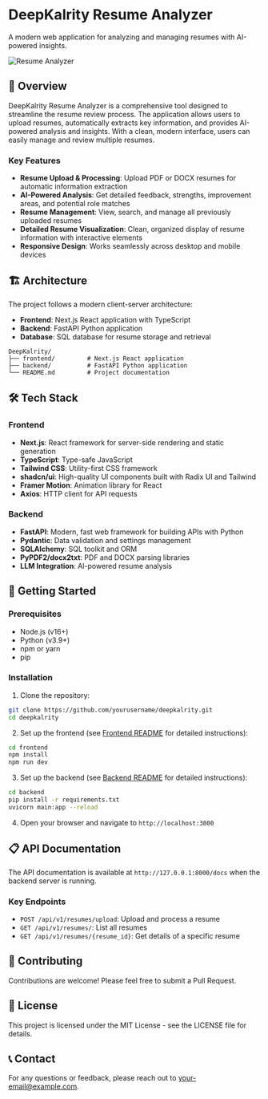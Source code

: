 # DeepKalrity Resume Analyzer

A modern web application for analyzing and managing resumes with AI-powered insights.

![Resume Analyzer](https://via.placeholder.com/800x400?text=Resume+Analyzer)

## 🚀 Overview

DeepKalrity Resume Analyzer is a comprehensive tool designed to streamline the resume review process. The application allows users to upload resumes, automatically extracts key information, and provides AI-powered analysis and insights. With a clean, modern interface, users can easily manage and review multiple resumes.

### Key Features

- **Resume Upload & Processing**: Upload PDF or DOCX resumes for automatic information extraction
- **AI-Powered Analysis**: Get detailed feedback, strengths, improvement areas, and potential role matches
- **Resume Management**: View, search, and manage all previously uploaded resumes
- **Detailed Resume Visualization**: Clean, organized display of resume information with interactive elements
- **Responsive Design**: Works seamlessly across desktop and mobile devices

## 🏗️ Architecture

The project follows a modern client-server architecture:

- **Frontend**: Next.js React application with TypeScript
- **Backend**: FastAPI Python application
- **Database**: SQL database for resume storage and retrieval

```
DeepKalrity/
├── frontend/         # Next.js React application
├── backend/          # FastAPI Python application
└── README.md         # Project documentation
```

## 🛠️ Tech Stack

### Frontend

- **Next.js**: React framework for server-side rendering and static generation
- **TypeScript**: Type-safe JavaScript
- **Tailwind CSS**: Utility-first CSS framework
- **shadcn/ui**: High-quality UI components built with Radix UI and Tailwind
- **Framer Motion**: Animation library for React
- **Axios**: HTTP client for API requests

### Backend

- **FastAPI**: Modern, fast web framework for building APIs with Python
- **Pydantic**: Data validation and settings management
- **SQLAlchemy**: SQL toolkit and ORM
- **PyPDF2/docx2txt**: PDF and DOCX parsing libraries
- **LLM Integration**: AI-powered resume analysis

## 🚀 Getting Started

### Prerequisites

- Node.js (v16+)
- Python (v3.9+)
- npm or yarn
- pip

### Installation

1. Clone the repository:

```bash
git clone https://github.com/yourusername/deepkalrity.git
cd deepkalrity
```

2. Set up the frontend (see [Frontend README](./frontend/README.md) for detailed instructions):

```bash
cd frontend
npm install
npm run dev
```

3. Set up the backend (see [Backend README](./backend/README.md) for detailed instructions):

```bash
cd backend
pip install -r requirements.txt
uvicorn main:app --reload
```

4. Open your browser and navigate to `http://localhost:3000`

## 📋 API Documentation

The API documentation is available at `http://127.0.0.1:8000/docs` when the backend server is running.

### Key Endpoints

- `POST /api/v1/resumes/upload`: Upload and process a resume
- `GET /api/v1/resumes/`: List all resumes
- `GET /api/v1/resumes/{resume_id}`: Get details of a specific resume

## 🤝 Contributing

Contributions are welcome! Please feel free to submit a Pull Request.

## 📄 License

This project is licensed under the MIT License - see the LICENSE file for details.

## 📞 Contact

For any questions or feedback, please reach out to [your-email@example.com](mailto:your-email@example.com).
